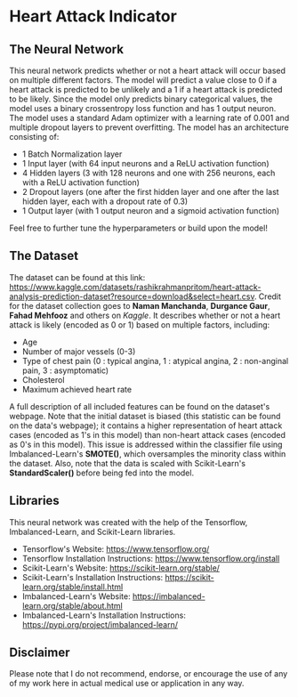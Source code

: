 # Heart Attack Indicator

## The Neural Network

This neural network predicts whether or not a heart attack will occur based on multiple different factors. The model will predict a value close to 0 if a heart attack is predicted to be unlikely and a 1 if a heart attack is predicted to be likely. Since the model only predicts binary categorical values, the model uses a binary crossentropy loss function and has 1 output neuron. The model uses a standard Adam optimizer with a learning rate of 0.001 and multiple dropout layers to prevent overfitting. The model has an architecture consisting of:
- 1 Batch Normalization layer
- 1 Input layer (with 64 input neurons and a ReLU activation function)
- 4 Hidden layers (3 with 128 neurons and one with 256 neurons, each with a ReLU activation function)
- 2 Dropout layers (one after the first hidden layer and one after the last hidden layer, each with a dropout rate of 0.3)
- 1 Output layer (with 1 output neuron and a sigmoid activation function)

Feel free to further tune the hyperparameters or build upon the model!

## The Dataset
The dataset can be found at this link: https://www.kaggle.com/datasets/rashikrahmanpritom/heart-attack-analysis-prediction-dataset?resource=download&select=heart.csv. Credit for the dataset collection goes to **Naman Manchanda**, **Durgance Gaur**, **Fahad Mehfooz** and others on *Kaggle*. It describes whether or not a heart attack is likely (encoded as 0 or 1) based on multiple factors, including:
- Age
- Number of major vessels (0-3)
- Type of chest pain (0 : typical angina, 1 : atypical angina, 2 :  non-anginal pain, 3 : asymptomatic) 
- Cholesterol
- Maximum achieved heart rate

A full description of all included features can be found on the dataset's webpage. Note that the initial dataset is biased (this statistic can be found on the data's webpage); it contains a higher representation of heart attack cases (encoded as 1's in this model) than non-heart attack cases (encoded as 0's in this model). This issue is addressed within the classifier file using  Imbalanced-Learn's **SMOTE()**, which oversamples the minority class within the dataset. Also, note that the data is scaled with Scikit-Learn's **StandardScaler()** before being fed into the model. 

## Libraries
This neural network was created with the help of the Tensorflow, Imbalanced-Learn, and Scikit-Learn libraries.
- Tensorflow's Website: https://www.tensorflow.org/
- Tensorflow Installation Instructions: https://www.tensorflow.org/install
- Scikit-Learn's Website: https://scikit-learn.org/stable/
- Scikit-Learn's Installation Instructions: https://scikit-learn.org/stable/install.html
- Imbalanced-Learn's Website: https://imbalanced-learn.org/stable/about.html
- Imbalanced-Learn's Installation Instructions: https://pypi.org/project/imbalanced-learn/

## Disclaimer
Please note that I do not recommend, endorse, or encourage the use of any of my work here in actual medical use or application in any way. 
